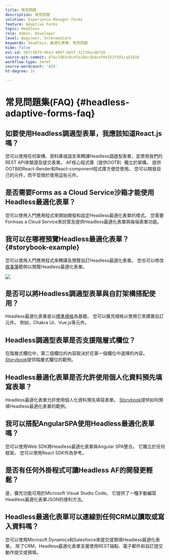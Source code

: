 ```yaml
---
title: 常見問題
description: 常見問題
solution: Experience Manager Forms
feature: Adaptive Forms
topic: Headless
role: Admin, Developer
level: Beginner, Intermediate
keywords: headless，最適化表單，常見問題
hide: false
exl-id: 5bfc307d-96a3-4007-b65f-32176ecdb710
source-git-commit: 47ac7d03c8c4fa18ac3bdcef04352fdd1cad1b16
workflow-type: tm+mt
source-wordcount: '423'
ht-degree: 1%

---
```


# 常見問題集(FAQ) {#headless-adaptive-forms-faq}

## 如要使用Headless調適型表單，我應該知道React.js嗎？

您可以使用任何架構、資料庫或語言來轉譯Headless調適型表單，並使用我們的REST API來驗證及提交表單。 AF核心程式庫（提供OOTB）獨立於架構。 提供OOTB的React-Render和React-component程式庫方便您使用。 您可以開發自己的元件，而不受限於使用這些元件。

<!-- 
## Did Adobe release a new AEM Archetype for Headless adaptive forms?

You can use Archetype 37 with flag `includeFormsheadless` or later flag to create an AEM project with Headless adaptive forms functionality. 

-->

## 是否需要Forms as a Cloud Service沙箱才能使用Headless最適化表單？

您可以使用入門應用程式來開始開發和設定Headless最適化表單的樣式。 您需要Formsas a Cloud Service來託管及提供Headless最適化表單與後端表單功能。

<!-- ## Do I need an archetype project to develop Headless adaptive forms?

You can use the starter app to start developing and styling your Headless adaptive forms. Later on, you can use the 
archetype project to deploy the finished Headless adaptive forms and corresponding custom code, created using starter app, to Forms as a Cloud Service environment. The Forms as a Cloud Service environment helps you test and productionize the forms. -->

## 我可以在哪裡預覽Headless最適化表單？ {#storybook-example}

您可以使用入門應用程式來轉譯及預覽自訂Headless最適化表單。 您也可以修改[故事簿](https://opensource.adobe.com/aem-forms-af-runtime/storybook/?path=/story/reference-examples--introduction)範例以預覽Headless最適化表單。

![](/help/assets/storybook-example.png)

## 是否可以將Headless調適型表單與自訂架構搭配使用？

Headless最適化表單是以[標準規格](/help/assets/Headless-Adaptive-Form-Specification.pdf)為基礎。 您可以擴充規格以使用它來建置自訂元件。 例如，Chakra UI、Vue.js等元件。

## Headless調適型表單是否支援階層式欄位？

在階層式欄位中，第二個欄位的內容取決於在第一個欄位中選擇的內容。 [Storybook](https://opensource.adobe.com/aem-forms-af-runtime/storybook/?path=/story/adaptive-form-dynamic-behaviour--options&amp;args=formJson.items[0].fieldType：drop-down；formJson.items[0].minimum：！undefined；formJson.items[0].maximum：！undefined；formJson.items[0].label.value：Choose+number+of+options；formJson.items[0].enum[0]：1；formJson.items[0].enum[1]：2；formJson.items[1].fieldType：drop)提供階層式欄位的範例。

## Headless最適化表單是否允許使用個人化資料預先填寫表單？

Headless最適化表單允許使用個人化資料預先填寫表單。 [Storybook](https://opensource.adobe.com/aem-forms-af-runtime/storybook/?path=/story/reference-examples--prefill-form-with-personalised-data)提供如何預填Headless最適化表單的範例。

<!-- >
## Can I use existing Adaptive Forms editor to create a Headless adaptive form?

At this moment, you use the Adaptive Form Editor to specify the JSON structure and set submit action for the forms. Support for drag-and-drop components, applying rules using editor, and more editor-related options would be available later in the beta phase. Keep a watch on release notes.  -->

## 我可以搭配AngularSPA使用Headless最適化表單嗎？

您可以使用Web SDK將Headless最適化表單與Angular SPA整合。 它獨立於任何框架。 您可以使用React SDK作為參考。

<!-- ## Should the `-r prerelease` switch be used every time to start the AEM SDK instance or only for the first time?

During the limited release program, use the `-r prerelease` switch every time you start the AEM SDK instance. 

## What is AEM Forms add-on (.far file) and how to install it?

Adobe Experience Manager Forms as a Cloud Service feature archive provides tools to create Headless adaptive forms on the local development environment. To install the feature archive, see [Setup development environment](setup-development-environment.md).

<!-- 
## Where do one get the license.properties file from?

You do not require a license.properties file to run AEM Cloud Service SDK. 

-->

## 是否有任何外掛程式可讓Headless AF的開發更輕鬆？

是，擴充功能可用於Microsoft Visual Studio Code。 它提供了一種手動編寫Headless最適化表單JSON的便利方法。

## Headless最適化表單可以連線到任何CRM以讀取或寫入資料嗎？

您可以使用Microsoft Dynamics和Salesforce來提交或預填Headless最適化表單。 除了CRM，Headless最適化表單支援使用REST端點、電子郵件和自訂提交動作提交或預填。
